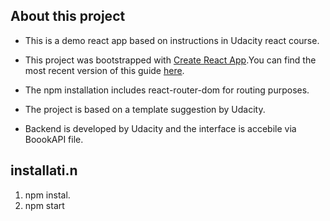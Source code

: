 ## About this project

- This is a demo react app based on instructions in Udacity react course.

- This project was bootstrapped with [Create React App](https://github.com/facebookincubator/create-react-app).You can find the most recent version of this guide [here](https://github.com/facebookincubator/create-react-app/blob/master/packages/react-scripts/template/README.md).
- The npm installation includes react-router-dom for routing purposes.
- The project is based on a template suggestion by Udacity.
- Backend is developed by Udacity and the interface is accebile via BoookAPI file.

## installati.n
1. npm instal.
2. npm start
